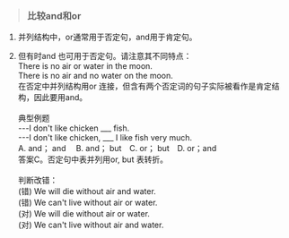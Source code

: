 >### 比较and和or
 	
1. 并列结构中，or通常用于否定句，and用于肯定句。

2. 但有时and 也可用于否定句。请注意其不同特点： <br>
There is no air or water in the moon. <br>
There is no air and no water on the moon. <br>
在否定中并列结构用or 连接，但含有两个否定词的句子实际被看作是肯定结构，因此要用and。 <br><br>
典型例题 <br>
---I don't like chicken ___ fish. <br>
---I don't like chicken, ___ I like fish very much. <br>
A. and； and　 B. and； but　C. or； but　D. or；and <br>
答案C。否定句中表并列用or, but 表转折。 <br> <br>
判断改错： <br>
(错) We will die without air and water. <br>
(错) We can't live without air or water. <br>
(对) We will die without air or water. <br>
(对) We can't live without air and water.
　
